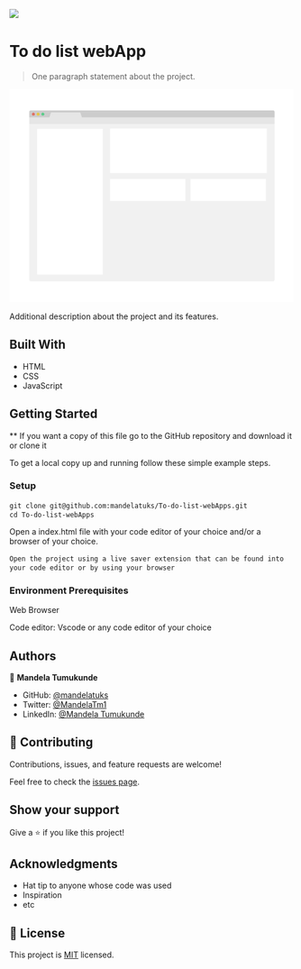 ![](https://img.shields.io/badge/Microverse-blueviolet)

# To do list webApp

> One paragraph statement about the project.

![screenshot](./app_screenshot.png)

Additional description about the project and its features.

## Built With

- HTML
- CSS
- JavaScript

## Getting Started

** If you want a copy of this file go to the GitHub repository and download it or clone it


To get a local copy up and running follow these simple example steps.

### Setup
~~~ 
git clone git@github.com:mandelatuks/To-do-list-webApps.git
cd To-do-list-webApps
~~~
Open a index.html file with your code editor of your choice and/or a browser of your choice.
~~~
Open the project using a live saver extension that can be found into your code editor or by using your browser
~~~

### Environment Prerequisites
Web Browser

Code editor: Vscode or any code editor of your choice

## Authors

👤 **Mandela Tumukunde**

- GitHub: [@mandelatuks](https://github.com/mandelatuks)
- Twitter: [@MandelaTm1](https://twitter.com/MandelaTm1)
- LinkedIn: [@Mandela Tumukunde](https://www.linkedin.com/in/mandela-tumukunde-794755194/)

## 🤝 Contributing

Contributions, issues, and feature requests are welcome!

Feel free to check the [issues page](../../issues/).

## Show your support

Give a ⭐️ if you like this project!

## Acknowledgments

- Hat tip to anyone whose code was used
- Inspiration
- etc

## 📝 License

This project is [MIT](./MIT.md) licensed.
